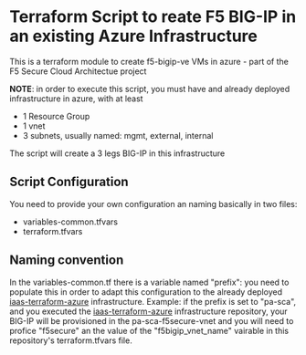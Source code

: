 # Terraform Script to reate F5 BIG-IP in an existing Azure Infrastructure

This is a terraform module to create f5-bigip-ve VMs in azure - part of the F5 Secure Cloud Architectue project

**NOTE**: in order to execute this script, you must have and already deployed infrastructure in azure, with at least

- 1 Resource Group
- 1 vnet
- 3 subnets, usually named: mgmt, external, internal

The script will create a 3 legs BIG-IP in this infrastructure

## Script Configuration

You need to provide your own configuration an naming basically in two files:

- variables-common.tfvars
- terraform.tfvars

## Naming convention

In the variables-common.tf there is a variable named "prefix": you need to populate this in order to adapt this configuration to the already deployed [iaas-terraform-azure](https://github.com/tomminux/iaas-terraform-azure) infrastructure. Example: if the prefix is set to "pa-sca", and you executed the  [iaas-terraform-azure](https://github.com/tomminux/iaas-terraform-azure) infrastructure repository, your BIG-IP will be provisioned in the pa-sca-f5secure-vnet and you will need to profice "f5secure" an the value of the "f5bigip_vnet_name" vairable in this repository's terraform.tfvars file. 
